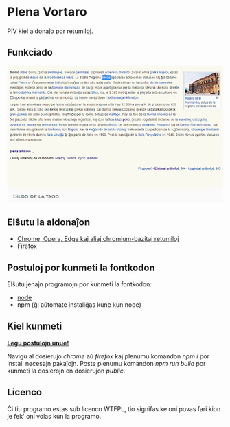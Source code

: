 # Plena Vortaro

PIV kiel aldonaĵo por retumiloj.

## Funkciado

![GIF](./showcase.gif)

## Elŝutu la aldonaĵon

- [Chrome, Opera, Edge kaj aliaj chromium-bazitaj retumiloj](https://chrome.google.com/webstore/detail/plena-vortaro/kfnageeffnimnlohcgpnplfdgdnmolpo)
- [Firefox](https://addons.mozilla.org/en-US/firefox/addon/plena-vortaro/?utm_source=addons.mozilla.org&utm_medium=referral)

## Postuloj por kunmeti la fontkodon

Elŝutu jenajn programojn por kunmeti la fontkodon:

- [node](https://nodejs.org/en/)
- npm (ĝi aŭtomate instaliĝas kune kun node)

## Kiel kunmeti

[**Legu postulojn unue!**](#foo)

Navigu al dosierujo _chrome_ aŭ _firefox_ kaj plenumu komandon _npm i_ por instali necesajn pakaĵojn. Poste plenumu komandon _npm run build_ por kunmeti la dosierojn en dosierujon _public_.

## Licenco

Ĉi tiu programo estas sub licenco WTFPL, tio signifas ke oni povas fari kion je fek' oni volas kun la programo.

